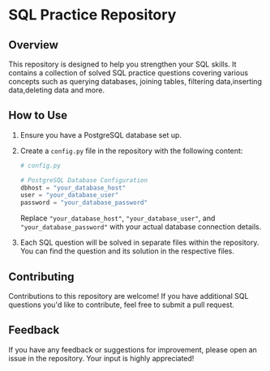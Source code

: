 # SQL Practice Repository

## Overview
This repository is designed to help you strengthen your SQL skills. It contains a collection of solved SQL practice questions covering various concepts such as querying databases, joining tables, filtering data,inserting data,deleting data and more.

## How to Use
1. Ensure you have a PostgreSQL database set up.
2. Create a `config.py` file in the repository with the following content:
    ```python
    # config.py

    # PostgreSQL Database Configuration
    dbhost = "your_database_host"
    user = "your_database_user"
    password = "your_database_password"
    ```
    Replace `"your_database_host"`, `"your_database_user"`, and `"your_database_password"` with your actual database connection details.

3. Each SQL question will be solved in separate files within the repository. You can find the question and its solution in the respective files.

## Contributing
Contributions to this repository are welcome! If you have additional SQL questions you'd like to contribute, feel free to submit a pull request.

## Feedback
If you have any feedback or suggestions for improvement, please open an issue in the repository. Your input is highly appreciated!

